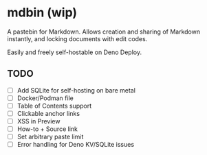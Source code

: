 # mdbin (wip)

A pastebin for Markdown. Allows creation and sharing of Markdown instantly, and locking documents with edit codes.

Easily and freely self-hostable on Deno Deploy.

## TODO
- [ ] Add SQLite for self-hosting on bare metal
- [ ] Docker/Podman file
- [ ] Table of Contents support
- [ ] Clickable anchor links
- [ ] XSS in Preview
- [ ] How-to + Source link
- [ ] Set arbitrary paste limit
- [ ] Error handling for Deno KV/SQLite issues